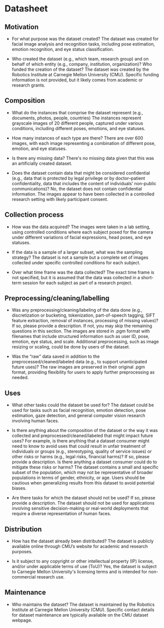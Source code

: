 # Datasheet 

## Motivation

- For what purpose was the dataset created?
  The dataset was created for facial image analysis and recognition tasks, including pose estimation, emotion recognition, and eye status classification.

- Who created the dataset (e.g., which team, research group) and on behalf of which entity (e.g., company, institution, organization)? Who funded the creation of the dataset?
  The dataset was created by the Robotics Institute at Carnegie Mellon University (CMU). Specific funding information is not provided, but it likely comes from academic or research grants.

 
## Composition

- What do the instances that comprise the dataset represent (e.g., documents, photos, people, countries)
  The instances represent grayscale images of 20 different people, captured under various conditions, including different poses, emotions, and eye statuses.
 
- How many instances of each type are there?
  There are over 600 images, with each image representing a combination of different pose, emotion, and eye statuses.

- Is there any missing data?
  There's no missing data given that this was an artificially created dataset.

- Does the dataset contain data that might be considered confidential (e.g., data that is protected by legal privilege or by    doctor–patient confidentiality, data that includes the content of individuals’ non-public communications)?
  No, the dataset does not contain confidential information. The images appear to have been collected in a controlled research setting with likely participant consent.

## Collection process

- How was the data acquired?
  The images were taken in a lab setting, using controlled conditions where each subject posed for the camera under different variations of facial expressions, head poses, and eye statuses.
  
- If the data is a sample of a larger subset, what was the sampling strategy?
  The dataset is not a sample but a complete set of images collected under specific controlled conditions for each subject.
  
- Over what time frame was the data collected?
  The exact time frame is not specified, but it is assumed that the data was collected in a short-term session for each subject as part of a research project.

## Preprocessing/cleaning/labelling

- Was any preprocessing/cleaning/labeling of the data done (e.g., discretization or bucketing, tokenization, part-of-speech tagging, SIFT feature extraction, removal of instances, processing of missing values)? If so, please provide a description. If not, you may skip the remaining questions in this section.
  The images are stored in .pgm format with filenames that include structured information such as user ID, pose, emotion, eye status, and scale. Additional preprocessing, such as image resizing or scaling, could be done by users of the dataset.
  
- Was the “raw” data saved in addition to the preprocessed/cleaned/labeled data (e.g., to support unanticipated future uses)?
  The raw images are preserved in their original .pgm format, providing flexibility for users to apply further preprocessing as needed.
 
## Uses

- What other tasks could the dataset be used for?
  The dataset could be used for tasks such as facial recognition, emotion detection, pose estimation, gaze detection, and general computer vision research involving human faces.
  
- Is there anything about the composition of the dataset or the way it was collected and preprocessed/cleaned/labeled that might impact future uses? For example, is there anything that a dataset consumer might need to know to avoid uses that could result in unfair treatment of individuals or groups (e.g., stereotyping, quality of service issues) or other risks or harms (e.g., legal risks, financial harms)? If so, please provide a description. Is there anything a dataset consumer could do to mitigate these risks or harms?
  The dataset contains a small and specific subset of the population, which may not be representative of broader populations in terms of gender, ethnicity, or age. Users should be cautious when generalizing results from this dataset to avoid potential biases.
  
- Are there tasks for which the dataset should not be used? If so, please provide a description.
  The dataset should not be used for applications involving sensitive decision-making or real-world deployments that require a diverse representation of human faces.

## Distribution

- How has the dataset already been distributed?
  The dataset is publicly available online through CMU’s website for academic and research purposes.
  
- Is it subject to any copyright or other intellectual property (IP) license, and/or under applicable terms of use (ToU)?
  Yes, the dataset is subject to Carnegie Mellon University's licensing terms and is intended for non-commercial research use.

## Maintenance

- Who maintains the dataset?
  The dataset is maintained by the Robotics Institute at Carnegie Mellon University (CMU). Specific contact details for dataset maintenance are typically available on the CMU dataset webpage.

